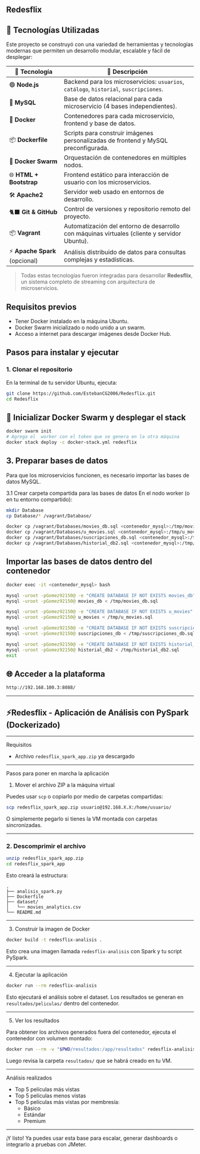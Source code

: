 ## Redesflix


## 🐳 Tecnologías Utilizadas

Este proyecto se construyó con una variedad de herramientas y tecnologías modernas que permiten un desarrollo modular, escalable y fácil de desplegar:

| 🐳 Tecnología       | 🔎 Descripción |
|--------------------|----------------|
| 🟢 **Node.js**      | Backend para los microservicios: `usuarios`, `catálogo`, `historial`, `suscripciones`. |
| 🐬 **MySQL**        | Base de datos relacional para cada microservicio (4 bases independientes). |
| 🐳 **Docker**       | Contenedores para cada microservicio, frontend y base de datos. |
| 📦 **Dockerfile**   | Scripts para construir imágenes personalizadas de frontend y MySQL preconfigurada. |
| 📡 **Docker Swarm** | Orquestación de contenedores en múltiples nodos. |
| 🌐 **HTML + Bootstrap** | Frontend estático para interacción de usuario con los microservicios. |
| 🛠️ **Apache2**      | Servidor web usado en entornos de desarrollo. |
| 🐈‍⬛ **Git & GitHub** | Control de versiones y repositorio remoto del proyecto. |
| 📦 **Vagrant**      | Automatización del entorno de desarrollo con máquinas virtuales (cliente y servidor Ubuntu). |
| ⚡ **Apache Spark** (opcional) | Análisis distribuido de datos para consultas complejas y estadísticas. |

> Todas estas tecnologías fueron integradas para desarrollar **Redesflix**, un sistema completo de streaming con arquitectura de microservicios.



## Requisitos previos

- Tener Docker instalado en la máquina Ubuntu.
- Docker Swarm inicializado o nodo unido a un swarm.
- Acceso a internet para descargar imágenes desde Docker Hub.


## Pasos para instalar y ejecutar

### 1. Clonar el repositorio

En la terminal de tu servidor Ubuntu, ejecuta:

```bash
git clone https://github.com/EstebanCG2006/Redesflix.git
cd Redesflix
```
## 🐳 Inicializar Docker Swarm y desplegar el stack

```bash
docker swarm init
# Agrega el  worker con el token que se genera en la otra máquina 
docker stack deploy -c docker-stack.yml redesflix
```
## 3. Preparar bases de datos
Para que los microservicios funcionen, es necesario importar las bases de datos MySQL.

3.1 Crear carpeta compartida para las bases de datos
En el nodo worker (o en tu entorno compartido):

```bash
mkdir Database
cp Database/* /vagrant/Database/
```
```bash
docker cp /vagrant/Databases/movies_db.sql <contenedor_mysql>:/tmp/movies_db.sql
docker cp /vagrant/Databases/u_movies.sql <contenedor_mysql>:/tmp/u_movies.sql
docker cp /vagrant/Databases/suscripciones_db.sql <contenedor_mysql>:/tmp/suscripciones_db.sql
docker cp /vagrant/Databases/historial_db2.sql <contenedor_mysql>:/tmp/historial_db2.sql
```
## Importar las bases de datos dentro del contenedor

```bash
docker exec -it <contenedor_mysql> bash
```
```bash
mysql -uroot -pGomez92150@ -e "CREATE DATABASE IF NOT EXISTS movies_db"
mysql -uroot -pGomez92150@ movies_db < /tmp/movies_db.sql
```
```bash
mysql -uroot -pGomez92150@ -e "CREATE DATABASE IF NOT EXISTS u_movies"
mysql -uroot -pGomez92150@ u_movies < /tmp/u_movies.sql
```
```bash
mysql -uroot -pGomez92150@ -e "CREATE DATABASE IF NOT EXISTS suscripciones_db"
mysql -uroot -pGomez92150@ suscripciones_db < /tmp/suscripciones_db.sql
```
```bash
mysql -uroot -pGomez92150@ -e "CREATE DATABASE IF NOT EXISTS historial_db2"
mysql -uroot -pGomez92150@ historial_db2 < /tmp/historial_db2.sql
exit
```
## 🌐 Acceder a la plataforma
```bash
http://192.168.100.3:8088/
```

--------------
## ⚡Redesflix - Aplicación de Análisis con PySpark (Dockerizado)

---

 Requisitos

- Archivo `redesflix_spark_app.zip` ya descargado

---

Pasos para poner en marcha la aplicación

 1. Mover el archivo ZIP a la máquina virtual

Puedes usar `scp` o copiarlo por medio de carpetas compartidas:

```bash
scp redesflix_spark_app.zip usuario@192.168.X.X:/home/usuario/
```

O simplemente pegarlo si tienes la VM montada con carpetas sincronizadas.

---

### 2. Descomprimir el archivo

```bash
unzip redesflix_spark_app.zip
cd redesflix_spark_app
```

Esto creará la estructura:

```
.
├── analisis_spark.py
├── Dockerfile
├── dataset/
│   └── movies_analytics.csv
└── README.md
```

---

 3. Construir la imagen de Docker

```bash
docker build -t redesflix-analisis .
```

Esto crea una imagen llamada `redesflix-analisis` con Spark y tu script PySpark.

---

 4. Ejecutar la aplicación

```bash
docker run --rm redesflix-analisis
```

Esto ejecutará el análisis sobre el dataset. Los resultados se generan en `resultados/peliculas/` dentro del contenedor.

---

 5. Ver los resultados

Para obtener los archivos generados fuera del contenedor, ejecuta el contenedor con volumen montado:

```bash
docker run --rm -v "$PWD/resultados:/app/resultados" redesflix-analisis
```

Luego revisa la carpeta `resultados/` que se habrá creado en tu VM.

---

 Análisis realizados

- Top 5 películas más vistas
- Top 5 películas menos vistas
- Top 5 películas más vistas por membresía:
  - Básico
  - Estándar
  - Premium

---

¡Y listo! Ya puedes usar esta base para escalar, generar dashboards o integrarlo a pruebas con JMeter.



